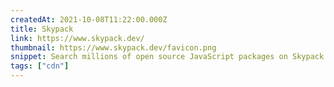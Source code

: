 ```yaml
---
createdAt: 2021-10-08T11:22:00.000Z
title: Skypack
link: https://www.skypack.dev/
thumbnail: https://www.skypack.dev/favicon.png
snippet: Search millions of open source JavaScript packages on Skypack. Free to use.
tags: ["cdn"]
---
```

